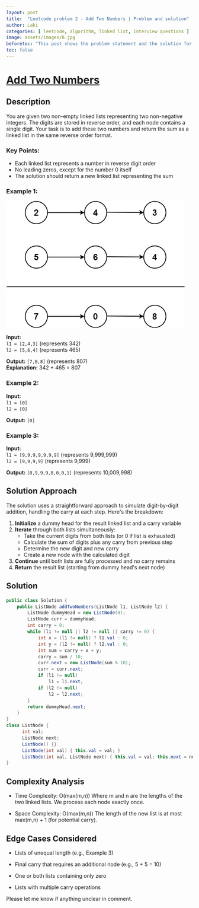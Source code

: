 ```yaml
---
layout: post
title:  "Leetcode problem 2 - Add Two Numbers | Problem and solution"
author: Laki
categories: [ leetcode, algorithm, linked list, interview questions ]
image: assets/images/8.jpg
beforetoc: "This post shows the problem statement and the solution for leetcode Add Two Numbers problem"
toc: false
---
```


# [Add Two Numbers](https://leetcode.com/problems/add-two-numbers/)

## Description

You are given two non-empty linked lists representing two non-negative integers. The digits are stored in reverse order, and each node contains a single digit. Your task is to add these two numbers and return the sum as a linked list in the same reverse order format.

### Key Points:
- Each linked list represents a number in reverse digit order
- No leading zeros, except for the number 0 itself
- The solution should return a new linked list representing the sum


### Example 1:
![Adding numbers in two linked lists](../assets/images/2023-01-29-leetcode-problem-2-with-solutions/addtwonumber1.jpg)

**Input:**  
`l1 = [2,4,3]` (represents 342)  
`l2 = [5,6,4]` (represents 465)  

**Output:** `[7,0,8]` (represents 807)  
**Explanation:** 342 + 465 = 807


### Example 2:
**Input:**  
`l1 = [0]`  
`l2 = [0]`  

**Output:** `[0]`

### Example 3:
**Input:**  
`l1 = [9,9,9,9,9,9,9]` (represents 9,999,999)  
`l2 = [9,9,9,9]` (represents 9,999)  

**Output:** `[8,9,9,9,0,0,0,1]` (represents 10,009,998)

## Solution Approach

The solution uses a straightforward approach to simulate digit-by-digit addition, handling the carry at each step. Here's the breakdown:

1. **Initialize** a dummy head for the result linked list and a carry variable
2. **Iterate** through both lists simultaneously:
   - Take the current digits from both lists (or 0 if list is exhausted)
   - Calculate the sum of digits plus any carry from previous step
   - Determine the new digit and new carry
   - Create a new node with the calculated digit
3. **Continue** until both lists are fully processed and no carry remains
4. **Return** the result list (starting from dummy head's next node)


## Solution 
```java
public class Solution {
    public ListNode addTwoNumbers(ListNode l1, ListNode l2) {
        ListNode dummyHead = new ListNode(0);
        ListNode curr = dummyHead;
        int carry = 0;
        while (l1 != null || l2 != null || carry != 0) {
            int x = (l1 != null) ? l1.val : 0;
            int y = (l2 != null) ? l2.val : 0;
            int sum = carry + x + y;
            carry = sum / 10;
            curr.next = new ListNode(sum % 10);
            curr = curr.next;
            if (l1 != null)
                l1 = l1.next;
            if (l2 != null)
                l2 = l2.next;
        }
        return dummyHead.next;
    }
}
class ListNode {
      int val;
      ListNode next;
      ListNode() {}
      ListNode(int val) { this.val = val; }
      ListNode(int val, ListNode next) { this.val = val; this.next = next; }
}
```

## Complexity Analysis
- Time Complexity: O(max(m,n))
Where m and n are the lengths of the two linked lists. We process each node exactly once.

- Space Complexity: O(max(m,n))
The length of the new list is at most max(m,n) + 1 (for potential carry).

## Edge Cases Considered
- Lists of unequal length (e.g., Example 3)

- Final carry that requires an additional node (e.g., 5 + 5 = 10)

- One or both lists containing only zero

- Lists with multiple carry operations

Please let me know if anything unclear in comment.

